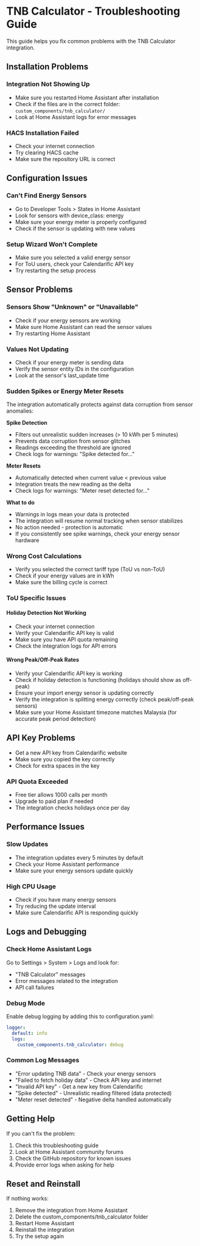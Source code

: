 # TNB Calculator - Troubleshooting Guide

This guide helps you fix common problems with the TNB Calculator integration.

## Installation Problems

### Integration Not Showing Up
- Make sure you restarted Home Assistant after installation
- Check if the files are in the correct folder: `custom_components/tnb_calculator/`
- Look at Home Assistant logs for error messages

### HACS Installation Failed
- Check your internet connection
- Try clearing HACS cache
- Make sure the repository URL is correct

## Configuration Issues

### Can't Find Energy Sensors
- Go to Developer Tools > States in Home Assistant
- Look for sensors with device_class: energy
- Make sure your energy meter is properly configured
- Check if the sensor is updating with new values

### Setup Wizard Won't Complete
- Make sure you selected a valid energy sensor
- For ToU users, check your Calendarific API key
- Try restarting the setup process

## Sensor Problems

### Sensors Show "Unknown" or "Unavailable"
- Check if your energy sensors are working
- Make sure Home Assistant can read the sensor values
- Try restarting Home Assistant

### Values Not Updating
- Check if your energy meter is sending data
- Verify the sensor entity IDs in the configuration
- Look at the sensor's last_update time

### Sudden Spikes or Energy Meter Resets
The integration automatically protects against data corruption from sensor anomalies:

**Spike Detection**
- Filters out unrealistic sudden increases (> 10 kWh per 5 minutes)
- Prevents data corruption from sensor glitches
- Readings exceeding the threshold are ignored
- Check logs for warnings: "Spike detected for..."

**Meter Resets**
- Automatically detected when current value < previous value
- Integration treats the new reading as the delta
- Check logs for warnings: "Meter reset detected for..."

**What to do**
- Warnings in logs mean your data is protected
- The integration will resume normal tracking when sensor stabilizes
- No action needed - protection is automatic
- If you consistently see spike warnings, check your energy sensor hardware

### Wrong Cost Calculations
- Verify you selected the correct tariff type (ToU vs non-ToU)
- Check if your energy values are in kWh
- Make sure the billing cycle is correct

### ToU Specific Issues

#### Holiday Detection Not Working
- Check your internet connection
- Verify your Calendarific API key is valid
- Make sure you have API quota remaining
- Check the integration logs for API errors

#### Wrong Peak/Off-Peak Rates
- Verify your Calendarific API key is working
- Check if holiday detection is functioning (holidays should show as off-peak)
- Ensure your import energy sensor is updating correctly
- Verify the integration is splitting energy correctly (check peak/off-peak sensors)
- Make sure your Home Assistant timezone matches Malaysia (for accurate peak period detection)

## API Key Problems
- Get a new API key from Calendarific website
- Make sure you copied the key correctly
- Check for extra spaces in the key

### API Quota Exceeded
- Free tier allows 1000 calls per month
- Upgrade to paid plan if needed
- The integration checks holidays once per day

## Performance Issues

### Slow Updates
- The integration updates every 5 minutes by default
- Check your Home Assistant performance
- Make sure your energy sensors update quickly

### High CPU Usage
- Check if you have many energy sensors
- Try reducing the update interval
- Make sure Calendarific API is responding quickly

## Logs and Debugging

### Check Home Assistant Logs
Go to Settings > System > Logs and look for:
- "TNB Calculator" messages
- Error messages related to the integration
- API call failures

### Debug Mode
Enable debug logging by adding this to configuration.yaml:
```yaml
logger:
  default: info
  logs:
    custom_components.tnb_calculator: debug
```

### Common Log Messages
- "Error updating TNB data" - Check your energy sensors
- "Failed to fetch holiday data" - Check API key and internet
- "Invalid API key" - Get a new key from Calendarific
- "Spike detected" - Unrealistic reading filtered (data protected)
- "Meter reset detected" - Negative delta handled automatically

## Getting Help

If you can't fix the problem:
1. Check this troubleshooting guide
2. Look at Home Assistant community forums
3. Check the GitHub repository for known issues
4. Provide error logs when asking for help

## Reset and Reinstall

If nothing works:
1. Remove the integration from Home Assistant
2. Delete the custom_components/tnb_calculator folder
3. Restart Home Assistant
4. Reinstall the integration
5. Try the setup again

